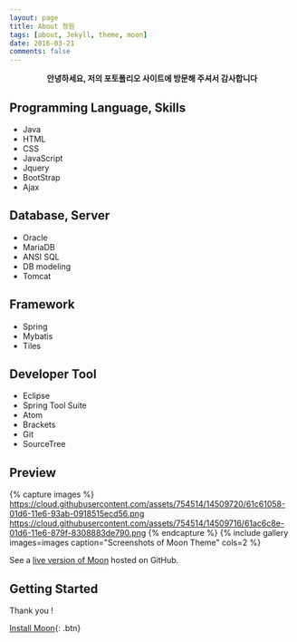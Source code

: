 ```yaml
---
layout: page
title: About 정원
tags: [about, Jekyll, theme, moon]
date: 2016-03-21
comments: false
---
```

    
<center><b>안녕하세요, 저의 포토폴리오 사이트에 방문해 주셔서 감사합니다</b></center>

## Programming Language, Skills
* Java
* HTML
* CSS
* JavaScript
* Jquery
* BootStrap
* Ajax

## Database, Server
* Oracle
* MariaDB
* ANSI SQL
* DB modeling
* Tomcat

## Framework
* Spring
* Mybatis
* Tiles

## Developer Tool
* Eclipse
* Spring Tool Suite
* Atom
* Brackets
* Git
* SourceTree

## Preview

{% capture images %}
    https://cloud.githubusercontent.com/assets/754514/14509720/61c61058-01d6-11e6-93ab-0918515ecd56.png
    https://cloud.githubusercontent.com/assets/754514/14509716/61ac6c8e-01d6-11e6-879f-8308883de790.png
{% endcapture %}
{% include gallery images=images caption="Screenshots of Moon Theme" cols=2 %}

See a [live version of Moon](http://taylantatli.github.io/Moon) hosted on GitHub.

## Getting Started

Thank you !
      
[Install Moon](https://github.com/TaylanTatli/Moon){: .btn}

